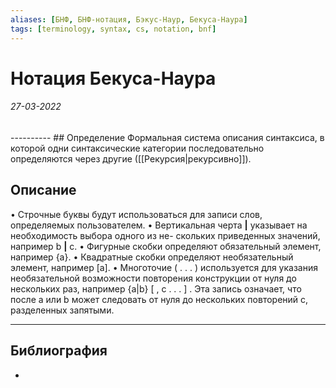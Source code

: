 ```yaml
---
aliases: [БНФ, БНФ-нотация, Бэкус-Наур, Бекуса-Наура]
tags: [terminology, syntax, cs, notation, bnf]
---
```

# Нотация Бекуса-Наура
<h6>27-03-2022</h6>
----------
## Определение
Формальная система описания синтаксиса, в которой одни синтаксические категории последовательно определяются через другие ([[Рекурсия|рекурсивно]]).

## Описание
• Строчные буквы будут использоваться для записи слов, определяемых
пользователем.
• Вертикальная черта **|**  указывает на необходимость выбора одного из не-
скольких приведенных значений, например  b **|** с.
• Фигурные скобки определяют обязательный элемент, например {а}.
• Квадратные скобки определяют необязательный элемент, например \[а\].
• Многоточие ( . . . ) используется для указания необязательной возможности
повторения конструкции от нуля до нескольких раз,
например {а|b} \[ , с . . . \] . Эта запись означает, что после а или b может следовать от нуля до нескольких повторений с, разделенных запятыми.

---
## Библиография
- 
